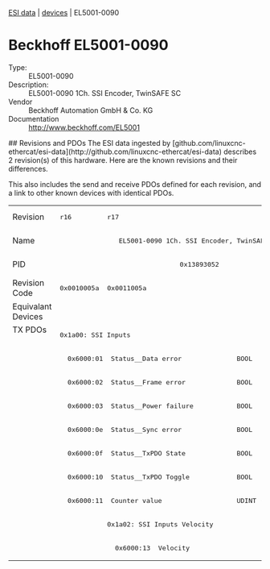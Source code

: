 <div class="nav"><a href="/esi-data">ESI data</a> | <a href="/esi-data/devices">devices</a> | EL5001-0090</div>

#  Beckhoff EL5001-0090

<dl>
  <dt>Type:</dt><dd>EL5001-0090</dd>
  <dt>Description:</dt><dd>EL5001-0090 1Ch. SSI Encoder, TwinSAFE SC</dd>
  <dt>Vendor</dt><dd>Beckhoff Automation GmbH & Co. KG</dd>
  <dt>Documentation</dt><dd><a href="http://www.beckhoff.com/EL5001">http://www.beckhoff.com/EL5001</a></dd>
</dl>
## Revisions and PDOs
The ESI data ingested by [github.com/linuxcnc-ethercat/esi-data](http://github.com/linuxcnc-ethercat/esi-data) describes 2 revision(s) of this hardware.  Here are the known revisions and their differences.

This also includes the send and receive PDOs defined for each revision, and a link to other known devices with identical PDOs.

<table>
<tr >
<td class="first">Revision</td>
<td ><pre>r16</pre></td>
<td ><pre>r17</pre></td>
</tr>
<tr >
<td class="first">Name</td>
<td  colspan=2 align="center"><pre>EL5001-0090 1Ch. SSI Encoder, TwinSAFE SC</pre></td>
</tr>
<tr >
<td class="first">PID</td>
<td  colspan=2 align="center"><pre>0x13893052</pre></td>
</tr>
<tr >
<td class="first">Revision Code</td>
<td ><pre>0x0010005a</pre></td>
<td ><pre>0x0011005a</pre></td>
</tr>
<tr >
<td class="first">Equivalant Devices</td>
<td  colspan=2 align="center"></td>
</tr>
<tr class="txpdo pdosection">
<td class="first" rowspan=10 valign=top>TX PDOs</td>
<td colspan=2 align="left"><pre>0x1a00: SSI Inputs</pre></td>
<td></td>
</tr>
<tr class="txpdo">
<td  colspan=2 align="left"><pre>  0x6000:01  Status__Data error              BOOL</pre></td>
</tr>
<tr class="txpdo">
<td  colspan=2 align="left"><pre>  0x6000:02  Status__Frame error             BOOL</pre></td>
</tr>
<tr class="txpdo">
<td  colspan=2 align="left"><pre>  0x6000:03  Status__Power failure           BOOL</pre></td>
</tr>
<tr class="txpdo">
<td  colspan=2 align="left"><pre>  0x6000:0e  Status__Sync error              BOOL</pre></td>
</tr>
<tr class="txpdo">
<td  colspan=2 align="left"><pre>  0x6000:0f  Status__TxPDO State             BOOL</pre></td>
</tr>
<tr class="txpdo">
<td  colspan=2 align="left"><pre>  0x6000:10  Status__TxPDO Toggle            BOOL</pre></td>
</tr>
<tr class="txpdo">
<td  colspan=2 align="left"><pre>  0x6000:11  Counter value                   UDINT (32 bits)</pre></td>
</tr>
<tr class="txpdo pdosection">
<td ></td>
<td ><pre>0x1a02: SSI Inputs Velocity</pre></td>
</tr>
<tr class="txpdo">
<td ></td>
<td ><pre>  0x6000:13  Velocity                        DINT (32 bits)</pre></td>
</tr>
</table>

